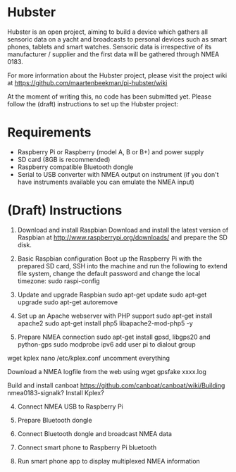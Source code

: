 Hubster
======

Hubster is an open project, aiming to build a device which gathers all sensoric data on a yacht and broadcasts to personal devices such as smart phones, tablets and smart watches. Sensoric data is irrespective of its manufacturer / supplier and the first data will be gathered through NMEA 0183.

For more information about the Hubster project, please visit the project wiki at https://github.com/maartenbeekman/pi-hubster/wiki

At the moment of writing this, no code has been submitted yet. Please follow the (draft) instructions to set up the Hubster project:

Requirements
============
- Raspberry Pi or Raspberry (model A, B or B+) and power supply
- SD card (8GB is recommended)
- Raspberry compatible Bluetooth dongle
- Serial to USB converter with NMEA output on instrument (if you don't have instruments available you can emulate the NMEA input)

(Draft) Instructions
====================
1. Download and install Raspbian
Download and install the latest version of Raspbian at http://www.raspberrypi.org/downloads/ and prepare the SD disk.

2. Basic Raspbian configuration
Boot up the Raspberry Pi with the prepared SD card, SSH into the machine and run the following to extend file system, change the default password and change the local timezone: sudo raspi-config

3. Update and upgrade Raspbian
sudo apt-get update
sudo apt-get upgrade
sudo apt-get autoremove

4. Set up an Apache webserver with PHP support
sudo apt-get install apache2
sudo apt-get install php5 libapache2-mod-php5 -y

5. Prepare NMEA connection
sudo apt-get install gpsd, libgps20 and python-gps
sudo modprobe ipv6
add user pi to dialout group

wget kplex
nano /etc/kplex.conf
uncomment everything

Download a NMEA logfile from the web using wget
gpsfake xxxx.log


Build and install canboat https://github.com/canboat/canboat/wiki/Building
nmea0183-signalk?
Install Kplex?

4. Connect NMEA USB to Raspberry Pi

5. Prepare Bluetooth dongle

6. Connect Bluetooth dongle and broadcast NMEA data

7. Connect smart phone to Raspberry Pi bluetooth

8. Run smart phone app to display multiplexed NMEA information
